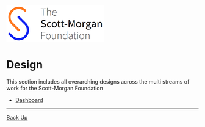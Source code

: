 ![smf-logo](../images/smf-logo.png)
# Design

This section includes all overarching designs across the multi streams of work for the Scott-Morgan Foundation

- [Dashboard](./design/dashboard/readme.md)

<hr>

[Back Up](../README.md)
